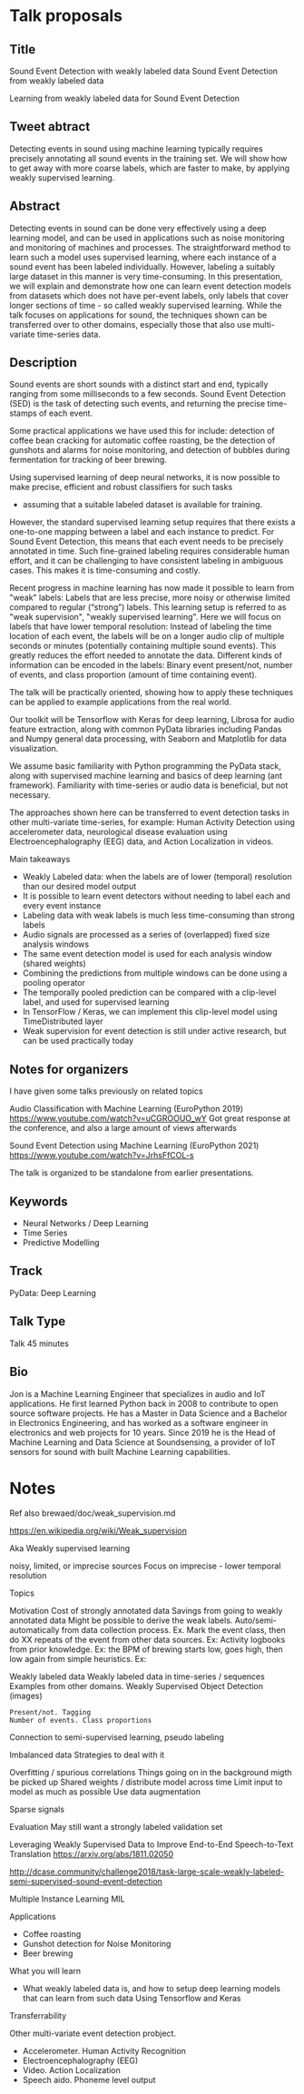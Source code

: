 
# Talk proposals

## Title

Sound Event Detection with weakly labeled data
Sound Event Detection from weakly labeled data

Learning from weakly labeled data for Sound Event Detection

## Tweet abtract
Detecting events in sound using machine learning typically
requires precisely annotating all sound events in the training set.
We will show how to get away with more coarse labels,
which are faster to make, by applying weakly supervised learning.

## Abstract

Detecting events in sound can be done very effectively using a deep learning model,
and can be used in applications such as noise monitoring and monitoring of machines and processes.
The straightforward method to learn such a model uses supervised learning,
where each instance of a sound event has been labeled individually.
However, labeling a suitably large dataset in this manner is very time-consuming.
In this presentation, we will explain and demonstrate how one can
learn event detection models from datasets which does not have per-event labels,
only labels that cover longer sections of time - so called weakly supervised learning.
While the talk focuses on applications for sound,
the techniques shown can be transferred over to other domains,
especially those that also use multi-variate time-series data.

## Description

Sound events are short sounds with a distinct start and end,
typically ranging from some milliseconds to a few seconds.
Sound Event Detection (SED) is the task of detecting such events,
and returning the precise time-stamps of each event.

Some practical applications we have used this for include:
detection of coffee bean cracking for automatic coffee roasting,
be the detection of gunshots and alarms for noise monitoring,
and detection of bubbles during fermentation for tracking of beer brewing.

Using supervised learning of deep neural networks,
it is now possible to make precise, efficient and robust classifiers for such tasks
- assuming that a suitable labeled dataset is available for training.

However, the standard supervised learning setup requires that there exists a one-to-one mapping between a label and each instance to predict.
For Sound Event Detection, this means that each event needs to be precisely annotated in time.
Such fine-grained labeling requires considerable human effort,
and it can be challenging to have consistent labeling in ambiguous cases.
This makes it is time-consuming and costly.

Recent progress in machine learning has now made it possible to learn from "weak" labels:
Labels that are less precise, more noisy or otherwise limited compared to regular (“strong”) labels.
This learning setup is referred to as "weak supervision", "weakly supervised learning".
Here we will focus on labels that have lower temporal resolution:
Instead of labeling the time location of each event,
the labels will be on a longer audio clip of multiple seconds or minutes
(potentially containing multiple sound events).
This greatly reduces the effort needed to annotate the data.
Different kinds of information can be encoded in the labels:
Binary event present/not,
number of events,
and class proportion (amount of time containing event).

The talk will be practically oriented,
showing how to apply these techniques can be applied to example applications from the real world.

Our toolkit will be Tensorflow with Keras for deep learning,
Librosa for audio feature extraction,
along with common PyData libraries
including Pandas and Numpy general data processing,
with Seaborn and Matplotlib for data visualization.

We assume basic familiarity with Python programming the PyData stack,
along with supervised machine learning and basics of deep learning (ant framework).
Familiarity with time-series or audio data is beneficial, but not necessary.

The approaches shown here can be transferred to event detection tasks
in other multi-variate time-series, for example:
Human Activity Detection using accelerometer data,
neurological disease evaluation using Electroencephalography (EEG) data,
and Action Localization in videos.

Main takeaways

- Weakly Labeled data: when the labels are of lower (temporal) resolution than our desired model output
- It is possible to learn event detectors without needing to label each and every event instance
- Labeling data with weak labels is much less time-consuming than strong labels
- Audio signals are processed as a series of (overlapped) fixed size analysis windows
- The same event detection model is used for each analysis window (shared weights)
- Combining the predictions from multiple windows can be done using a pooling operator
- The temporally pooled prediction can be compared with a clip-level label, and used for supervised learning
- In TensorFlow / Keras, we can implement this clip-level model using TimeDistributed layer
- Weak supervision for event detection is still under active research, but can be used practically today

## Notes for organizers

I have given some talks previously on related topics

Audio Classification with Machine Learning (EuroPython 2019)
https://www.youtube.com/watch?v=uCGROOUO_wY
Got great response at the conference, and also a large amount of views afterwards

Sound Event Detection using Machine Learning (EuroPython 2021)
https://www.youtube.com/watch?v=JrhsFfCOL-s

The talk is organized to be standalone from earlier presentations.


## Keywords

- Neural Networks / Deep Learning
- Time Series
- Predictive Modelling

## Track

PyData: Deep Learning

## Talk Type
Talk 45 minutes

## Bio

Jon is a Machine Learning Engineer that specializes in audio and IoT applications.
He first learned Python back in 2008 to contribute to open source software projects.
He has a Master in Data Science and a Bachelor in Electronics Engineering,
and has worked as a software engineer in electronics and web projects for 10 years.
Since 2019 he is the Head of Machine Learning and Data Science at Soundsensing,
a provider of IoT sensors for sound with built Machine Learning capabilities.


# Notes

Ref also brewaed/doc/weak_supervision.md

https://en.wikipedia.org/wiki/Weak_supervision

Aka
Weakly supervised learning


noisy, limited, or imprecise sources
Focus on imprecise - lower temporal resolution


Topics

Motivation
    Cost of strongly annotated data
    Savings from going to weakly annotated data
    Might be possible to derive the weak labels. Auto/semi-automatically
        from data collection process. Ex. Mark the event class, then do XX repeats of the event
        from other data sources. Ex: Activity logbooks
        from prior knowledge. Ex: the BPM of brewing starts low, goes high, then low again
        from simple heuristics. Ex: 

Weakly labeled data
    Weakly labeled data in time-series / sequences
    Examples from other domains.
    Weakly Supervised Object Detection (images)

    Present/not. Tagging
    Number of events. Class proportions

Connection to semi-supervised learning, pseudo labeling

Imbalanced data
    Strategies to deal with it

Overfitting / spurious correlations
    Things going on in the background migth be picked up
    Shared weights / distribute model across time
    Limit input to model as much as possible
    Use data augmentation
    

Sparse signals
    

Evaluation
    May still want a strongly labeled validation set


Leveraging Weakly Supervised Data to Improve End-to-End Speech-to-Text Translation
https://arxiv.org/abs/1811.02050

http://dcase.community/challenge2018/task-large-scale-weakly-labeled-semi-supervised-sound-event-detection

Multiple Instance Learning MIL
 


Applications

- Coffee roasting
- Gunshot detection for Noise Monitoring
- Beer brewing

What you will learn

- What weakly labeled data is, and how to setup deep learning models that can learn from such data
Using Tensorflow and Keras

Transferrability

Other multi-variate event detection probject.

- Accelerometer. Human Activity Recognition
- Electroencephalography (EEG)
- Video. Action Localization
- Speech aido. Phoneme level output



